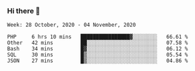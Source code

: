 ### Hi there 👋

<!--START_SECTION:waka-->
```text
Week: 28 October, 2020 - 04 November, 2020

PHP     6 hrs 10 mins   ████████████████▓░░░░░░░░   66.61 % 
Other   42 mins         ██░░░░░░░░░░░░░░░░░░░░░░░   07.58 % 
Bash    34 mins         █▓░░░░░░░░░░░░░░░░░░░░░░░   06.12 % 
SQL     30 mins         █▒░░░░░░░░░░░░░░░░░░░░░░░   05.54 % 
JSON    27 mins         █▒░░░░░░░░░░░░░░░░░░░░░░░   04.86 % 
```
<!--END_SECTION:waka-->

<!--
**ccaglayan/ccaglayan** is a ✨ _special_ ✨ repository because its `README.md` (this file) appears on your GitHub profile.

Here are some ideas to get you started:

- 🔭 I’m currently working on ...
- 🌱 I’m currently learning ...
- 👯 I’m looking to collaborate on ...
- 🤔 I’m looking for help with ...
- 💬 Ask me about ...
- 📫 How to reach me: ...
- 😄 Pronouns: ...
- ⚡ Fun fact: ...
-->
